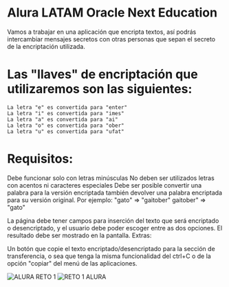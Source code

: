 # Alura LATAM Oracle Next Education 

Vamos a trabajar en una aplicación que encripta textos, así podrás intercambiar mensajes secretos con otras personas que sepan el secreto de la encriptación utilizada.

# Las "llaves" de encriptación que utilizaremos son las siguientes:

    La letra "e" es convertida para "enter"
    La letra "i" es convertida para "imes"
    La letra "a" es convertida para "ai"
    La letra "o" es convertida para "ober"
    La letra "u" es convertida para "ufat"

# Requisitos:

Debe funcionar solo con letras minúsculas
No deben ser utilizados letras con acentos ni caracteres especiales
Debe ser posible convertir una palabra para la versión encriptada también devolver una palabra encriptada para su versión original.
Por ejemplo:
"gato" => "gaitober"
gaitober" => "gato"

La página debe tener campos para
inserción del texto que será encriptado o desencriptado, y el usuario debe poder escoger entre as dos opciones.
El resultado debe ser mostrado en la pantalla.
Extras:

Un botón que copie el texto encriptado/desencriptado para la sección de transferencia, o sea que tenga la misma funcionalidad del ctrl+C o de la opción "copiar" del menú de las aplicaciones.

![ALURA RETO 1](https://github.com/willyan101/alura-reto-1/assets/134895210/1dae4c32-012b-49ce-89ca-7f4fdd2fde78)
![RETO 1 ALURA](https://github.com/willyan101/alura-reto-1/assets/134895210/21b2eb4a-07d3-4340-9b4c-5ea6221aeed8)


